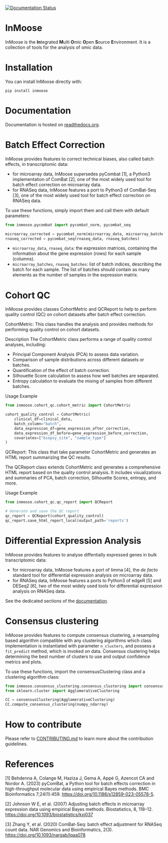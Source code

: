 [![Documentation Status](https://readthedocs.org/projects/inmoose/badge/?version=latest)](https://inmoose.readthedocs.io/en/latest/?badge=latest)

# InMoose

InMoose is the **In**tegrated **M**ulti **O**mic **O**pen **S**ource **E**nvironment.
It is a collection of tools for the analysis of omic data.

# Installation

You can install InMoose directly with:

```
pip install inmoose
```

# Documentation

Documentation is hosted on [readthedocs.org](https://inmoose.readthedocs.io/en/latest/).

# Batch Effect Correction

InMoose provides features to correct technical biases, also called batch
effects, in transcriptomic data:
- for microarray data, InMoose supersedes pyCombat [1], a Python3
  implementation of ComBat [2], one of the most widely used tool for batch effect
  correction on microarray data.
- for RNASeq data, InMoose features a port to Python3 of ComBat-Seq [3], one of the
  most widely used tool for batch effect correction on RNASeq data.

To use these functions, simply import them and call them with default
parameters:
```python
from inmoose.pycombat import pycombat_norm, pycombat_seq

microarray_corrected = pycombat_norm(microarray_data, microarray_batches)
rnaseq_corrected = pycombat_seq(rnaseq_data, rnaseq_batches)
```

* `microarray_data`, `rnaseq_data`: the expression matrices, containing the
  information about the gene expression (rows) for each sample (columns).
* `microarray_batches`, `rnaseq_batches`: list of batch indices, describing the
  batch for each sample. The list of batches should contain as many elements as
  the number of samples in the expression matrix.


# Cohort QC
InMoose provides classes CohortMetric and QCReport to help to perform quality control (QC) on cohort datasets after batch effect correction. 

CohortMetric: This class handles the analysis and provides methods for performing quality control on cohort datasets.

Description
The CohortMetric class performs a range of quality control analyses, including:
- Principal Component Analysis (PCA) to assess data variation.
- Comparison of sample distributions across different datasets or batches.
- Quantification of the effect of batch correction.
- Silhouette Score calculation to assess how well batches are separated.
- Entropy calculation to evaluate the mixing of samples from different batches.

Usage Example
```python
from inmoose.cohort_qc.cohort_metric import CohortMetric

cohort_quality_control = CohortMetric(
    clinical_df=clinical_data, 
    batch_column="batch", 
    data_expression_df=gene_expression_after_correction, 
    data_expression_df_before=gene_expression_before_correction, 
    covariates=["biopsy_site", "sample_type"]
)
```

QCReport: This class that take parameter CohortMetric and generates an HTML report summarizing the QC results.

The QCReport class extends CohortMetric and generates a comprehensive HTML report based on the quality control analysis. It includes visualizations and summaries of PCA, batch correction, Silhouette Scores, entropy, and more.

Usage Example
```python
from inmoose.cohort_qc.qc_report import QCReport

# Generate and save the QC report
qc_report = QCReport(cohort_quality_control)
qc_report.save_html_report_local(output_path='reports')
```

# Differential Expression Analysis

InMoose provides features to analyse diffentially expressed genes in bulk
transcriptomic data:
- for microarray data, InMoose features a port of limma [4], the *de
  facto* standard tool for differential expression analysis on microarray data.
- for RNASeq data, InMoose features a ports to Python3 of edgeR [5] and DESeq2
  [6], two of the most widely used tools for differential expression analysis on
  RNASeq data.

See the dedicated sections of the
[documentation](https://inmoose.readthedocs.io/en/latest/).

# Consensus clustering
InMoose provides features to compute consensus clustering, a resampling based algorithm compatible with any clustering algorithms which class implementation is instantiated with parameter `n_clusters`, and possess a `fit_predict` method, which is invoked on data.
Consensus clustering helps determining the best number of clusters to use and output confidence metrics and plots.


To use these functions, import the consensusClustering class and a clustering algorithm class:
```python
from inmoose.consensus_clustering.consensus_clustering import consensusClustering
from sklearn.cluster import AgglomerativeClustering

CC = consensusClustering(AgglomerativeClustering)
CC.compute_consensus_clustering(numpy_ndarray)
```

# How to contribute

Please refer to [CONTRIBUTING.md](https://github.com/epigenelabs/inmoose/blob/master/CONTRIBUTING.md) to learn more about the contribution guidelines.

# References

[1] Behdenna A, Colange M, Haziza J, Gema A, Appé G, Azencot CA and Nordor A. (2023) pyComBat, a Python tool for batch effects correction in high-throughput molecular data using empirical Bayes methods. BMC Bioinformatics 7;24(1):459. https://doi.org/10.1186/s12859-023-05578-5.

[2] Johnson W E, et al. (2007) Adjusting batch effects in microarray expression data using empirical Bayes methods. Biostatistics, 8, 118–12. https://doi.org/10.1093/biostatistics/kxj037

[3] Zhang Y, et al. (2020) ComBat-Seq: batch effect adjustment for RNASeq count
data. NAR Genomics and Bioinformatics, 2(3). https://doi.org/10.1093/nargab/lqaa078

